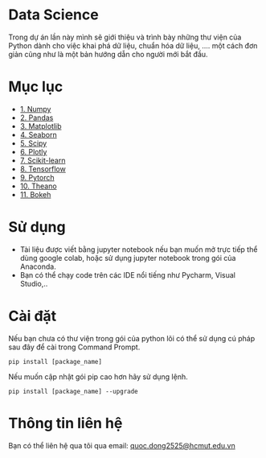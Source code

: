 # Data Science
Trong dự án lần này mình sẽ giới thiệu và trình bày những thư viện của Python dành cho việc khai phá dữ liệu, chuẩn hóa dữ liệu, .... một cách đơn giản cũng như là một bản hướng dẫn cho người mới bắt đầu.
# Mục lục
+ [1. Numpy](https://github.com/CrackerLambda/Data-Science/blob/main/Numpy_Tutorial.ipynb)
+ [2. Pandas](https://github.com/CrackerLambda/Data-Science/blob/main/Pandas_Tutorial.ipynb)
+ [3. Matplotlib](https://github.com/CrackerLambda/Data-Science/blob/main/Matplotlib_Tutorial.ipynb)
+ [4. Seaborn](https://github.com/CrackerLambda/Data-Science/blob/main/Seaborn_Tutorial.ipynb)
+ [5. Scipy](https://github.com/RootsLambda/Data-Science/blob/main/Scipy_Tutorial.ipynb)
+ [6. Plotly](https://github.com/RootsLambda/Data-Science/blob/main/Plotly_Tutorial.ipynb)
+ [7. Scikit-learn](https://github.com/RootsLambda/Data-Science/blob/main/Scikit-Learn_Tutorial.ipynb)
+ [8. Tensorflow](https://github.com/RootsLambda/Data-Science/blob/main/Tensorflow_Tutorial.ipynb)
+ [9. Pytorch](https://github.com/RootsLambda/Data-Science/blob/main/Pytorch_Tutorial.ipynb)
+ [10. Theano](https://github.com/RootsLambda/Data-Science/blob/main/Theano_Tutorial.ipynb)
+ [11. Bokeh](https://github.com/RootsLambda/Data-Science/blob/main/Bokeh_Tutorial.ipynb)
# Sử dụng
+ Tài liệu được viết bằng jupyter notebook nếu bạn muốn mở trực tiếp thể dùng google colab, hoặc sử dụng jupyter notebook trong gói của Anaconda.
+ Bạn có thể chạy code trên các IDE nổi tiếng như Pycharm, Visual Studio,..
# Cài đặt
Nếu bạn chưa có thư viện trong gói của python lõi có thể sử dụng cú pháp sau đây để cài trong Command Prompt.

`pip install [package_name]`

Nếu muốn cập nhật gói pip cao hơn hãy sử dụng lệnh.

`pip install [package_name] --upgrade`

# Thông tin liên hệ
Bạn có thể liên hệ qua tôi qua email: quoc.dong2525@hcmut.edu.vn

